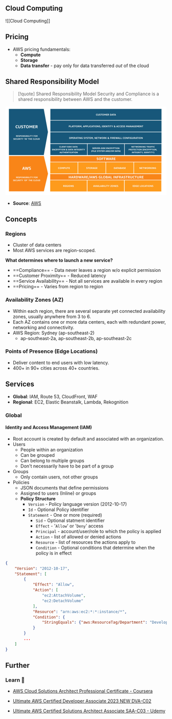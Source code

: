 ## Cloud Computing

![[Cloud Computing]]
## Pricing

- AWS pricing fundamentals:
    - **Compute**
    - **Storage**
    - **Data transfer** - pay only for data transferred *out* of the cloud
## Shared Responsibility Model

> [!quote] Shared Responsibility Model
> Security and Compliance is a shared responsibility between AWS and the customer.

![Shared Responsibility Model](Assets/Images/aws.shared-responsibility-model.jpg)
- **Source**: [AWS](https://aws.amazon.com/compliance/shared-responsibility-model/) 
## Concepts

### Regions

- Cluster of data centers
- Most AWS services are region-scoped.

**What determines where to launch a new service?**
- ==Compliance== - Data never leaves a region w/o explicit permission
- ==Customer Proximity== - Reduced latency
- ==Service Availability== - Not all services are available in every region 
- ==Pricing== - Varies from region to region

### Availability Zones (AZ)

- Within each region, there are several separate yet connected availability zones, usually anywhere from 3 to 6.
- Each AZ contains one or more data centers, each with redundant power, networking and connectivity.
- AWS Region: Sydney (ap-southeast-2)
    - ap-southeast-2a, ap-southeast-2b, ap-southeast-2c
### Points of Presence (Edge Locations)

- Deliver content to end users with low latency. 
- 400+ in 90+ cities across 40+ countries.


## Services

- **Global**: IAM, Route 53, CloudFront, WAF
- **Regional**: EC2, Elastic Beanstalk, Lambda, Rekognition
### Global
#### Identity and Access Management (IAM)

- Root account is created by default and associated with an organization.
- Users
    - People within an organization 
    - Can be grouped
    - Can belong to multiple groups
    - Don't necessarily have to be part of a group
- Groups
    - Only contain users, not other groups
- Policies
    - JSON documents that define permissions
    - Assigned to users (Inline) or groups 
    - **Policy Structure**
        - `Version` - Policy language version (2012-10-17)
        - `Id` - Optional Policy identifier
        - `Statement` - One or more (required)
            - `Sid` - Optional statment identifier
            - `Effect` - '`Allow`' or '`Deny`' access
            - `Principal` - account/user/role to which the policy is applied
            - `Action` - list of allowed or denied actions
            - `Resource` - list of resources the actions apply to
            - `Condition` - Optional conditions that determine when the policy is in effect

```json
{
    "Version": "2012-10-17",
    "Statement": [
        {
            "Effect": "Allow",
            "Action": [
                "ec2:AttachVolume",
                "ec2:DetachVolume"
            ],
            "Resource": "arn:aws:ec2:*:*:instance/*",
            "Condition": {
                "StringEquals": {"aws:ResourceTag/Department": "Development"}
            }
        }
        ...
    ]
}
```


## Further

### Learn 🧠

- [AWS Cloud Solutions Architect Professional Certificate - Coursera](https://www.coursera.org/professional-certificates/aws-cloud-solutions-architect)

- [Ultimate AWS Certified Developer Associate 2023 NEW DVA-C02](https://www.udemy.com/course/aws-certified-developer-associate-dva-c01/)

- [Ultimate AWS Certified Solutions Architect Associate SAA-C03 - Udemy](https://www.udemy.com/course/aws-certified-solutions-architect-associate-saa-c03/)